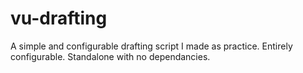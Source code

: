 # vu-drafting
A simple and configurable drafting script I made as practice.
Entirely configurable.
Standalone with no dependancies.
